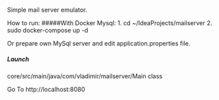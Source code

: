 Simple mail server emulator.

How to run:
#####With Docker Mysql:
    1. cd ~/IdeaProjects/mailserver
    2. sudo docker-compose up -d

Or prepare own MySql server and edit application.properties file.

##### Launch  
core/src/main/java/com/vladimir/mailserver/Main class

Go To http://localhost:8080